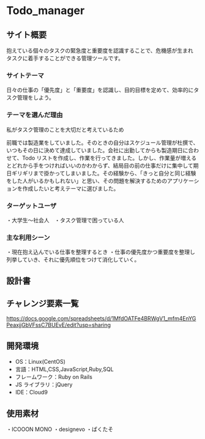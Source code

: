 # Todo_manager

## サイト概要


抱えている個々のタスクの緊急度と重要度を認識することで、危機感が生まれ
タスクに着手することができる管理ツールです。

### サイトテーマ

日々の仕事の「優先度」と「重要度」を認識し、目的目標を定めて、効率的にタスク管理をしよう。

### テーマを選んだ理由

私がタスク管理のことを大切だと考えているため

前職では製造業をしていました。そのときの自分はスケジュール管理が杜撰で、いつもその日に決めて達成していました。会社に出勤してからも製造期日に合わせて、Todo リストを作成し、作業を行ってきました。しかし、作業量が増えるとどれから手をつければいいのかわからず、結局目の前の仕事だけに集中して期日ギリギリまで掛かってしまいました。その経験から、「きっと自分と同じ経験をした人がいるかもしれない」と思い、その問題を解決するためのアプリケーションを作成したいと考えテーマに選びました。

### ターゲットユーザ

・大学生～社会人　・タスク管理で困っている人

### 主な利用シーン

・現在抱え込んでいる仕事を整理するとき
・仕事の優先度かつ重要度を整理し列挙していき、それに優先順位をつけて消化していく。

## 設計書

## チャレンジ要素一覧

https://docs.google.com/spreadsheets/d/1MfdOATFe4BRWgV1_mfm4EnYGPeaxjjGbVFssC7BUEvE/edit?usp=sharing

## 開発環境

- OS：Linux(CentOS)
- 言語：HTML,CSS,JavaScript,Ruby,SQL
- フレームワーク：Ruby on Rails
- JS ライブラリ：jQuery
- IDE：Cloud9

## 使用素材

・ICOOON MONO
・designevo
・ぱくたそ